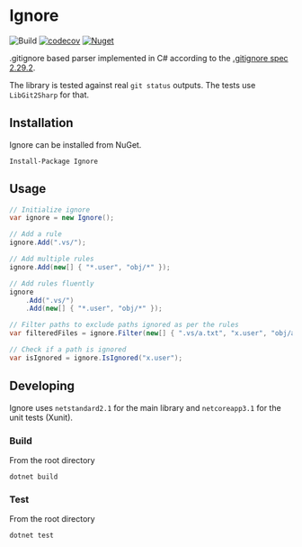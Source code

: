 # Ignore
![Build](https://github.com/goelhardik/ignore/workflows/Build/badge.svg?branch=main)
[![codecov](https://codecov.io/gh/goelhardik/ignore/branch/main/graph/badge.svg?token=5YE7LBW8K0)](https://codecov.io/gh/goelhardik/ignore)
[![Nuget](https://img.shields.io/nuget/v/Ignore)](https://www.nuget.org/packages/Ignore)

.gitignore based parser implemented in C# according to the [.gitignore spec 2.29.2](https://git-scm.com/docs/gitignore).

The library is tested against real `git status` outputs. The tests use `LibGit2Sharp` for that.

## Installation

Ignore can be installed from NuGet.

```
Install-Package Ignore
```

## Usage

```cs
// Initialize ignore
var ignore = new Ignore();

// Add a rule
ignore.Add(".vs/");

// Add multiple rules
ignore.Add(new[] { "*.user", "obj/*" });

// Add rules fluently
ignore
    .Add(".vs/")
    .Add(new[] { "*.user", "obj/*" });

// Filter paths to exclude paths ignored as per the rules
var filteredFiles = ignore.Filter(new[] { ".vs/a.txt", "x.user", "obj/a.dll" });

// Check if a path is ignored
var isIgnored = ignore.IsIgnored("x.user");
```

## Developing

Ignore uses `netstandard2.1` for the main library and `netcoreapp3.1` for the unit tests (Xunit).

### Build

From the root directory

```
dotnet build
```

### Test

From the root directory

```
dotnet test
```
